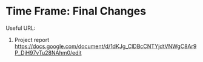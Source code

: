 # Time Frame: Final Changes

Useful URL:
1. Project report <a href="https://docs.google.com/document/d/1dKJg_ClDBcCNTYjdtVNWgC8Ar9P_DjH97vTu28NAhm0/edit">https://docs.google.com/document/d/1dKJg_ClDBcCNTYjdtVNWgC8Ar9P_DjH97vTu28NAhm0/edit</a>